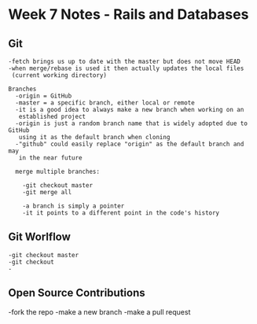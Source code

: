 Week 7 Notes - Rails and Databases
==================================

  Git
  ---

    -fetch brings us up to date with the master but does not move HEAD
    -when merge/rebase is used it then actually updates the local files
     (current working directory)

    Branches
      -origin = GitHub
      -master = a specific branch, either local or remote
      -it is a good idea to always make a new branch when working on an
       established project
      -origin is just a random branch name that is widely adopted due to GitHub
       using it as the default branch when cloning
      -"github" could easily replace "origin" as the default branch and may
       in the near future

      merge multiple branches:

        -git checkout master
        -git merge all

        -a branch is simply a pointer
        -it it points to a different point in the code's history


  Git Worlflow
  ------------

    -git checkout master
    -git checkout
    -

Open Source Contributions
-------------------------

  -fork the repo
  -make a new branch
  -make a pull request


